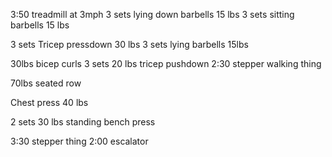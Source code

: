 3:50 treadmill at 3mph
3 sets lying down barbells 15 lbs
3 sets sitting barbells 15 lbs

3 sets Tricep pressdown 30 lbs
3 sets lying barbells 15lbs

30lbs bicep curls
3 sets 20 lbs tricep pushdown
2:30 stepper walking thing

70lbs seated row

Chest press 40 lbs

2 sets 30 lbs standing bench press

3:30 stepper thing
2:00 escalator